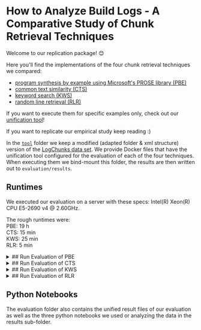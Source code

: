 # How to Analyze Build Logs - A Comparative Study of Chunk Retrieval Techniques

Welcome to our replication package! 😊

Here you'll find the implementations of the four chunk retrieval techniques we
compared:
- [program synthesis by example using Microsoft's PROSE library (PBE)](pbe-extraction-buildlogs)
- [common text similarity (CTS)](r-extractions)
- [keyword search (KWS)](r-extractions)
- [random line retrieval (RLR)](r-extractions)

If you want to execute them for specific examples only, check out our [unification tool](tool)!

If you want to replicate our empirical study keep reading :)

In the [`tool`](tool) folder we keep a modified (adapted folder & xml structure) version of the [LogChunks data set](https://zenodo.org/record/3632351).
We provide Docker files that have the unification tool configured for the evaluation of each of the four techniques.
When executing them we bind-mount this folder, the results are then written out to `evaluation/results`.

## Runtimes

We executed our evaluation on a server with these specs: Intel(R) Xeon(R) CPU E5-2690 v4 @ 2.60GHz.

The rough runtimes were:  
PBE: 19 h  
CTS: 15 min  
KWS: 25 min  
RLR: 5 min  

<details>
  <summary>## Run Evaluation of PBE</summary>

build (from within this folder):
``` bash
docker image build --network host -t pbe -f pbe-extraction-buildlogs/DockerfilePBE .
```
You can also pull a pre-built image from the docker repository [lacinoire/chunk-retrieval-replication-pbe](https://hub.docker.com/repository/docker/lacinoire/chunk-retrieval-replication-pbe).

run (from within this folder):
``` bash
docker run --rm -it --mount type=bind,source=$(pwd),target=/chunk-retrieval-replication pbe
```

As program synthesis is not the fastest, this takes a whole while to complete (especially on a personal machine).
The results of evaluating each project in the data set are directly written out to the folder `evaluation/results`, so you can check them out even if the whole evaluation did not complete yet!

</details>

<details>
  <summary>## Run Evaluation of CTS</summary>

build (from within this folder):
``` bash
docker image build --network host -t cts -f r-extractions/DockerfileCTS .
```
You can also pull a pre-built image from the docker repository [lacinoire/chunk-retrieval-replication-cts](https://hub.docker.com/repository/docker/lacinoire/chunk-retrieval-replication-cts).

run (from within this folder):
``` bash
docker run --rm -it --mount type=bind,source=$(pwd),target=/chunk-retrieval-replication cts
```
</details>

<details>
  <summary>## Run Evaluation of KWS</summary>

build (from within this folder):
``` bash
docker image build --network host -t kws -f r-extractions/DockerfileKWS .
```
You can also pull a pre-built image from the docker repository [lacinoire/chunk-retrieval-replication-kws](https://hub.docker.com/repository/docker/lacinoire/chunk-retrieval-replication-kws).

run (from within this folder):
``` bash
docker run --rm -it --mount type=bind,source=$(pwd),target=/chunk-retrieval-replication kws
```
</details>

<details>
  <summary>## Run Evaluation of RLR</summary>

build (from within this folder):
``` bash
docker image build --network host -t rlr -f r-extractions/DockerfileRLR .
```
You can also pull a pre-built image from the docker repository [lacinoire/chunk-retrieval-replication-rlr](https://hub.docker.com/repository/docker/lacinoire/chunk-retrieval-replication-rlr).

run (from within this folder):
``` bash
docker run --rm -it --mount type=bind,source=$(pwd),target=/chunk-retrieval-replication rlr
```
</details>

## Python Notebooks

The evaluation folder also contains the unified result files of our evaluation as well as the three python notebooks we used or analyzing the data in the results sub-folder.

